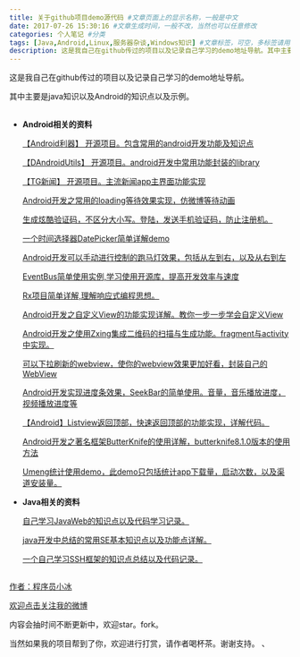 ```yaml
---
title: 关于github项目demo源代码 #文章页面上的显示名称，一般是中文
date: 2017-07-26 15:30:16 #文章生成时间，一般不改，当然也可以任意修改
categories: 个人笔记 #分类
tags: [Java,Android,Linux,服务器杂谈,Windows知识] #文章标签，可空，多标签请用格式，注意:后面有个空格
description: 这是我自己在github传过的项目以及记录自己学习的demo地址导航。其中主要是java知识以及Android的知识点以及示例。
---
```


这是我自己在github传过的项目以及记录自己学习的demo地址导航。

其中主要是java知识以及Android的知识点以及示例。

## ##

- **Android相关的资料**  
    
    [【Android利器】 开源项目。包含常用的android开发功能及知识点](https://github.com/QQ986945193/DavidAndroidProjectTools)
	
	[【DAndroidUtils】 开源项目。android开发中常用功能封装的library](https://github.com/QQ986945193/DAndroidUtils)
	
	[【TG新闻】 开源项目。主流新闻app主界面功能实现](https://github.com/QQ986945193/DavidTGNewsProject)

	[Android开发之常用的loading等待效果实现，仿微博等待动画](https://github.com/QQ986945193/DialogLoadding)
	
	[生成炫酷验证码，不区分大小写。登陆，发送手机验证码，防止注册机。](https://github.com/QQ986945193/CheckFourMark)
	
	[一个时间选择器DatePicker简单详解demo](https://github.com/QQ986945193/DavidDatePickerDemo)
	
	[Android开发可以手动进行控制的跑马灯效果，包括从左到右，以及从右到左](https://github.com/QQ986945193/DavidMarqueeControlProject)
	
	[EventBus简单使用实例,学习使用开源库，提高开发效率与速度](https://github.com/QQ986945193/DavidEventBusDemo)
	
	[Rx项目简单详解,理解响应式编程思想。](https://github.com/QQ986945193/DavidRxProject)
	
	[Android开发之自定义View的功能实现详解。教你一步一步学会自定义View](https://github.com/QQ986945193/CustomView)
	
	[Android开发之使用Zxing集成二维码的扫描与生成功能。fragment与activity中实现。](https://github.com/QQ986945193/DavidZxingDetailProject)
	
	[可以下拉刷新的webview，使你的webview效果更加好看，封装自己的WebView](https://github.com/QQ986945193/DavidCustomWebView)
	
	[Android开发实现进度条效果，SeekBar的简单使用。音量，音乐播放进度，视频播放进度等](https://github.com/QQ986945193/DavidSeekBarMusicMoreDemo)
	
	[【Android】Listview返回顶部，快速返回顶部的功能实现，详解代码。](https://github.com/QQ986945193/DavidToTopListView)
	
	[Android开发之著名框架ButterKnife的使用详解，butterknife8.1.0版本的使用方法](https://github.com/QQ986945193/DavidButterKnifeDemo)
	
	[Umeng统计使用demo，此demo只包括统计app下载量，启动次数，以及渠道安装量。 ](https://github.com/QQ986945193/DavidUmengStatistics)

- **Java相关的资料**  

	[自己学习JavaWeb的知识点以及代码学习记录。](https://github.com/QQ986945193/JavaWebEduProject)

	[java开发中总结的常用SE基本知识点以及功能点详解。](https://github.com/QQ986945193/JavaSeTools)
	
	[一个自己学习SSH框架的知识点总结以及代码记录。](https://github.com/QQ986945193/SSHTools)



## ##


[作者：程序员小冰](http://blog.csdn.net/qq_21376985)

[欢迎点击关注我的微博](http://weibo.com/mcxiaobing)

内容会抽时间不断更新中，欢迎star。fork。

当然如果我的项目帮到了你，欢迎进行打赏，请作者喝杯茶。谢谢支持。
、